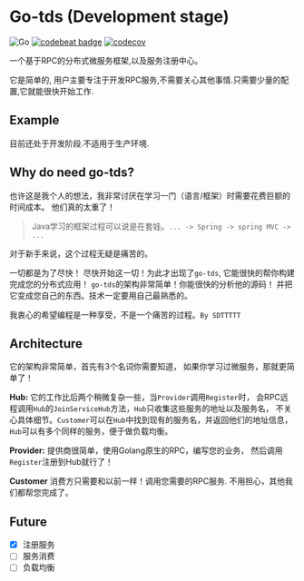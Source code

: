 # Go-tds (Development stage)

![Go](https://github.com/sdttttt/go-tds/workflows/Go/badge.svg)
[![codebeat badge](https://codebeat.co/badges/9040bc68-655c-4d3e-be12-661554bacecf)](https://codebeat.co/projects/github-com-sdttttt-go-tds-master)
[![codecov](https://codecov.io/gh/sdttttt/go-tds/branch/master/graph/badge.svg)](https://codecov.io/gh/sdttttt/go-tds)

一个基于RPC的分布式微服务框架,以及服务注册中心。

它是简单的, 用户主要专注于开发RPC服务,不需要关心其他事情.只需要少量的配置,它就能很快开始工作.

## Example

目前还处于开发阶段.不适用于生产环境.

## Why do need go-tds?

也许这是我个人的想法，我非常讨厌在学习一门（语言/框架）时需要花费巨额的时间成本。
他们真的太重了！

> Java学习的框架过程可以说是在套娃。`... -> Spring -> spring MVC -> ...`

对于新手来说，这个过程无疑是痛苦的。

一切都是为了尽快！
尽快开始这一切！为此才出现了`go-tds`,
它能很快的帮你构建完成您的分布式应用！
`go-tds`的架构非常简单！你能很快的分析他的源码！
并把它变成您自己的东西。技术一定要用自己最熟悉的。

我衷心的希望编程是一种享受，不是一个痛苦的过程。`By SDTTTTT`

## Architecture

它的架构非常简单，首先有3个名词你需要知道，
如果你学习过微服务，那就更简单了！


**Hub:** 
它的工作比后两个稍微复杂一些，当`Provider`调用`Register`时，
会RPC远程调用`Hub`的`JoinServiceHub`方法，`Hub`只收集这些服务的地址以及服务名，
不关心具体细节。`Customer`可以在`Hub`中找到现有的服务名，并返回他们的地址信息，
`Hub`可以有多个同样的服务，便于做负载均衡。

**Provider:** 
提供商很简单，使用Golang原生的RPC，编写您的业务，
然后调用`Register`注册到Hub就行了！

**Customer**
消费方只需要和以前一样！调用您需要的RPC服务.
不用担心，其他我们都帮您完成了。

## Future

- [x] 注册服务
- [ ] 服务消费
- [ ] 负载均衡
